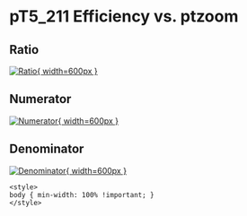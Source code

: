 # pT5_211 Efficiency vs. ptzoom

## Ratio

[![Ratio](../mtv/var/pT5_211_eff_ptzoom.png){ width=600px }](../mtv/var/pT5_211_eff_ptzoom.pdf)

## Numerator

[![Numerator](../mtv/num/pT5_211_eff_ptzoom_num.png){ width=600px }](../mtv/num/pT5_211_eff_ptzoom_num.pdf)

## Denominator

[![Denominator](../mtv/den/pT5_211_eff_ptzoom_den.png){ width=600px }](../mtv/den/pT5_211_eff_ptzoom_den.pdf)


``` {=html}
<style>
body { min-width: 100% !important; }
</style>
```
